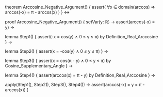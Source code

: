 theorem Arccosine_Negative_Argument() {
  assert(
    ∀x ∈ domain(arccos) ⇒ arccos(-x) = π - arccos(x)
  )
} ↔

proof Arccosine_Negative_Argument() {
  setVar(y: ℝ) →
  assert(arccos(-x) = y) →
  
  lemma Step1() {
    assert(-x = cos(y) ∧ 0 ≤ y ≤ π) by Definition_Real_Arccosine
  } →
  
  lemma Step2() {
    assert(x = -cos(y) ∧ 0 ≤ y ≤ π)
  } →
  
  lemma Step3() {
    assert(x = cos(π - y) ∧ 0 ≤ y ≤ π) by Cosine_Supplementary_Angle
  } →
  
  lemma Step4() {
    assert(arccos(x) = π - y) by Definition_Real_Arccosine
  } →
  
  apply(Step1(), Step2(), Step3(), Step4()) →
  assert(arccos(-x) = y = π - arccos(x))
}